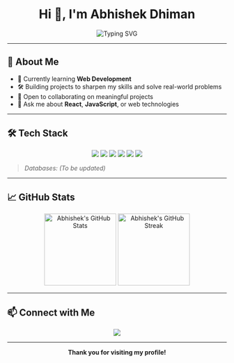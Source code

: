 <h1 align="center">Hi 👋, I'm Abhishek Dhiman</h1>
<p align="center">
  <img src="https://readme-typing-svg.demolab.com/?lines=Web+Developer+in+the+Making;React+%7C+JavaScript+Enthusiast;Always+Learning+Something+New!&center=true&width=500&height=40" alt="Typing SVG" />
</p>

---

## 🚀 About Me

- 🌱 Currently learning **Web Development**
- 🛠️ Building projects to sharpen my skills and solve real-world problems
- 🤝 Open to collaborating on meaningful projects
- 💬 Ask me about **React**, **JavaScript**, or web technologies

---

## 🛠️ Tech Stack

<div align="center">
  <img src="https://img.shields.io/badge/HTML5-E34F26?style=for-the-badge&logo=html5&logoColor=white"/>
  <img src="https://img.shields.io/badge/CSS3-1572B6?style=for-the-badge&logo=css3&logoColor=white"/>
  <img src="https://img.shields.io/badge/JavaScript-F7DF1E?style=for-the-badge&logo=javascript&logoColor=black"/>
  <img src="https://img.shields.io/badge/React-20232A?style=for-the-badge&logo=react&logoColor=61DAFB"/>
  <img src="https://img.shields.io/badge/Bootstrap-563D7C?style=for-the-badge&logo=bootstrap&logoColor=white"/>
  <img src="https://img.shields.io/badge/Git-F05032?style=for-the-badge&logo=git&logoColor=white"/>
</div>

> _Databases: (To be updated)_

---

## 📈 GitHub Stats

<p align="center">
  <img src="https://github-readme-stats.vercel.app/api?username=inurdream-abhi143&show_icons=true&theme=vue-dark" alt="Abhishek's GitHub Stats" height="165"/>
  <img src="https://github-readme-streak-stats.herokuapp.com/?user=inurdream-abhi143&theme=vue-dark" alt="Abhishek's GitHub Streak" height="165"/>
</p>

---

## 📫 Connect with Me

<p align="center">
  <a href="https://www.linkedin.com/in/abhishek-dhiman-229195247" target="_blank">
    <img src="https://img.shields.io/badge/LinkedIn-Abhishek%20Dhiman-blue?style=for-the-badge&logo=linkedin"/>
  </a>
</p>

---

<p align="center">
  <b>Thank you for visiting my profile!</b>
</p>
